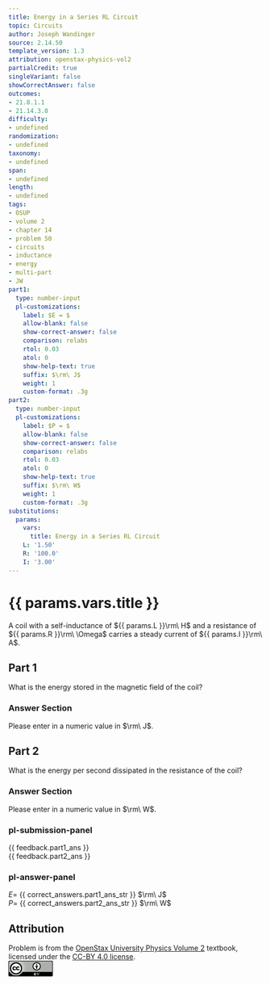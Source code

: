 ```yaml
---
title: Energy in a Series RL Circuit
topic: Circuits
author: Joseph Wandinger
source: 2.14.50
template_version: 1.3
attribution: openstax-physics-vol2
partialCredit: true
singleVariant: false
showCorrectAnswer: false
outcomes:
- 21.8.1.1
- 21.14.3.0
difficulty:
- undefined
randomization:
- undefined
taxonomy:
- undefined
span:
- undefined
length:
- undefined
tags:
- OSUP
- volume 2
- chapter 14
- problem 50
- circuits
- inductance
- energy
- multi-part
- JW
part1:
  type: number-input
  pl-customizations:
    label: $E = $
    allow-blank: false
    show-correct-answer: false
    comparison: relabs
    rtol: 0.03
    atol: 0
    show-help-text: true
    suffix: $\rm\ J$
    weight: 1
    custom-format: .3g
part2:
  type: number-input
  pl-customizations:
    label: $P = $
    allow-blank: false
    show-correct-answer: false
    comparison: relabs
    rtol: 0.03
    atol: 0
    show-help-text: true
    suffix: $\rm\ W$
    weight: 1
    custom-format: .3g
substitutions:
  params:
    vars:
      title: Energy in a Series RL Circuit
    L: '1.50'
    R: '100.0'
    I: '3.00'
---
```

# {{ params.vars.title }}
A coil with a self-inductance of ${{ params.L }}\rm\ H$ and a resistance of ${{ params.R }}\rm\ \Omega$ carries a steady current of ${{ params.I }}\rm\ A$.

## Part 1

What is the energy stored in the magnetic field of the coil?

### Answer Section

Please enter in a numeric value in $\rm\ J$.

## Part 2

What is the energy per second dissipated in the resistance of the coil?

### Answer Section

Please enter in a numeric value in $\rm\ W$.

### pl-submission-panel

{{ feedback.part1_ans }}<br>
{{ feedback.part2_ans }}

### pl-answer-panel

$E =$ {{ correct_answers.part1_ans_str }} $\rm\ J$<br>
$P =$ {{ correct_answers.part2_ans_str }} $\rm\ W$

## Attribution

Problem is from the [OpenStax University Physics Volume 2](https://openstax.org/details/books/university-physics-volume-2) textbook, licensed under the [CC-BY 4.0 license](https://creativecommons.org/licenses/by/4.0/).<br>![Image representing the Creative Commons 4.0 BY license.](https://raw.githubusercontent.com/firasm/bits/master/by.png)